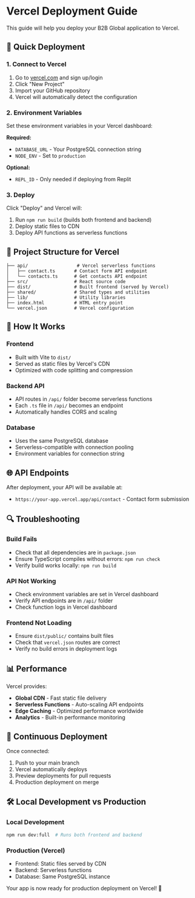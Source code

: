 # Vercel Deployment Guide

This guide will help you deploy your B2B Global application to Vercel.

## 🚀 Quick Deployment

### 1. Connect to Vercel

1. Go to [vercel.com](https://vercel.com) and sign up/login
2. Click "New Project"
3. Import your GitHub repository
4. Vercel will automatically detect the configuration

### 2. Environment Variables

Set these environment variables in your Vercel dashboard:

**Required:**
- `DATABASE_URL` - Your PostgreSQL connection string
- `NODE_ENV` - Set to `production`

**Optional:**
- `REPL_ID` - Only needed if deploying from Replit

### 3. Deploy

Click "Deploy" and Vercel will:
1. Run `npm run build` (builds both frontend and backend)
2. Deploy static files to CDN
3. Deploy API functions as serverless functions

## 📁 Project Structure for Vercel

```
├── api/                  # Vercel serverless functions
│   ├── contact.ts       # Contact form API endpoint
│   └── contacts.ts      # Get contacts API endpoint
├── src/                 # React source code
├── dist/                # Built frontend (served by Vercel)
├── shared/              # Shared types and utilities
├── lib/                 # Utility libraries
├── index.html           # HTML entry point
└── vercel.json          # Vercel configuration
```

## 🔧 How It Works

### Frontend
- Built with Vite to `dist/`
- Served as static files by Vercel's CDN
- Optimized with code splitting and compression

### Backend API
- API routes in `/api/` folder become serverless functions
- Each `.ts` file in `/api/` becomes an endpoint
- Automatically handles CORS and scaling

### Database
- Uses the same PostgreSQL database
- Serverless-compatible with connection pooling
- Environment variables for connection string

## 🌐 API Endpoints

After deployment, your API will be available at:
- `https://your-app.vercel.app/api/contact` - Contact form submission

## 🔍 Troubleshooting

### Build Fails
- Check that all dependencies are in `package.json`
- Ensure TypeScript compiles without errors: `npm run check`
- Verify build works locally: `npm run build`

### API Not Working
- Check environment variables are set in Vercel dashboard
- Verify API endpoints are in `/api/` folder
- Check function logs in Vercel dashboard

### Frontend Not Loading
- Ensure `dist/public/` contains built files
- Check that `vercel.json` routes are correct
- Verify no build errors in deployment logs

## 📊 Performance

Vercel provides:
- **Global CDN** - Fast static file delivery
- **Serverless Functions** - Auto-scaling API endpoints
- **Edge Caching** - Optimized performance worldwide
- **Analytics** - Built-in performance monitoring

## 🔄 Continuous Deployment

Once connected:
1. Push to your main branch
2. Vercel automatically deploys
3. Preview deployments for pull requests
4. Production deployment on merge

## 🛠️ Local Development vs Production

### Local Development
```bash
npm run dev:full  # Runs both frontend and backend
```

### Production (Vercel)
- Frontend: Static files served by CDN
- Backend: Serverless functions
- Database: Same PostgreSQL instance

Your app is now ready for production deployment on Vercel! 🎉
